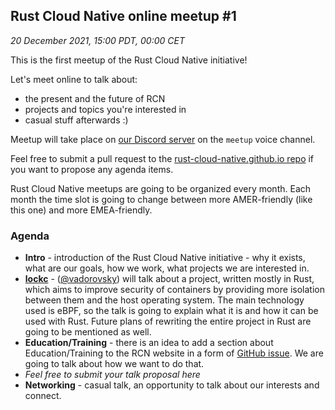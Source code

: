 ## Rust Cloud Native online meetup #1

*20 December 2021, 15:00 PDT, 00:00 CET*

This is the first meetup of the Rust Cloud Native initiative!

Let's meet online to talk about:

* the present and the future of RCN
* projects and topics you're interested in
* casual stuff afterwards :)

Meetup will take place on [our Discord server](https://discord.gg/799cmsYB4q)
on the `meetup` voice channel.

Feel free to submit a pull request to the [rust-cloud-native.github.io repo](https://github.com/rust-cloud-native/rust-cloud-native.github.io)
if you want to propose any agenda items.

Rust Cloud Native meetups are going to be organized every month. Each month
the time slot is going to change between more AMER-friendly (like this one) and
more EMEA-friendly.

### Agenda

* **Intro** - introduction of the Rust Cloud Native initiative - why it exists,
  what are our goals, how we work, what projects we are interested in.
* **[lockc](https://rancher-sandbox.github.io/lockc/)** - ([@vadorovsky](https://twitter.com/vadorovsky))
  will talk about a project, written mostly in Rust, which aims to improve
  security of containers by providing more isolation between them and the host
  operating system. The main technology used is eBPF, so the talk is going to
  explain what it is and how it can be used with Rust. Future plans of rewriting
  the entire project in Rust are going to be mentioned as well.
* **Education/Training** - there is an idea to add a section about
  Education/Training to the RCN website in a form of
  [GitHub issue](https://github.com/rust-cloud-native/rust-cloud-native.github.io/issues/53).
  We are going to talk about how we want to do that.
* *Feel free to submit your talk proposal here*
* **Networking** - casual talk, an opportunity to talk about our interests and
  connect.

